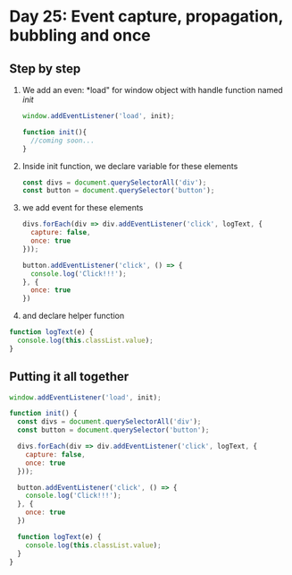 # Day 25:  Event capture, propagation, bubbling and once

## Step by step

1. We add an even: *load" for window object with handle function named *init*

   ```javascript
   window.addEventListener('load', init);

   function init(){
     //coming soon...
   }
   ```

2. Inside init function, we declare variable for these elements

   ```javascript
   const divs = document.querySelectorAll('div');
   const button = document.querySelector('button');
   ```

3. we add event for these elements

   ```javascript
   divs.forEach(div => div.addEventListener('click', logText, {
     capture: false,
     once: true
   }));

   button.addEventListener('click', () => {
     console.log('Click!!!');
   }, {
     once: true
   })
   ```

4. and declare helper function

  ```javascript
  function logText(e) {
    console.log(this.classList.value);
  }
  ```

## Putting it all together

```javascript
window.addEventListener('load', init);

function init() {
  const divs = document.querySelectorAll('div');
  const button = document.querySelector('button');

  divs.forEach(div => div.addEventListener('click', logText, {
    capture: false,
    once: true
  }));

  button.addEventListener('click', () => {
    console.log('Click!!!');
  }, {
    once: true
  })

  function logText(e) {
    console.log(this.classList.value);
  }
}
```